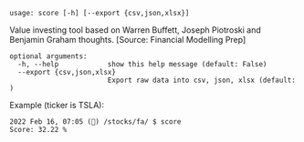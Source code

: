 ```
usage: score [-h] [--export {csv,json,xlsx}]
```

Value investing tool based on Warren Buffett, Joseph Piotroski and Benjamin Graham thoughts. [Source: Financial Modelling Prep]

```
optional arguments:
  -h, --help            show this help message (default: False)
  --export {csv,json,xlsx}
                        Export raw data into csv, json, xlsx (default: )
```

Example (ticker is TSLA):

```
2022 Feb 16, 07:05 (🦋) /stocks/fa/ $ score
Score: 32.22 %
```
